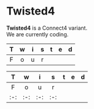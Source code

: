 # Twisted4

**Twisted4** is a Connect4 variant.  
We are currently coding.

| T | w | i | s | t | e | d |
|:-:|:-:|:-:|:-:|:-:|:-:|:-:|
| F | o | u | r |   |   |   |


| T | w | i | s | t | e | d |
|:-:|:-:|:-:|:-:|:-:|:-:|:-:|
| F | o | u | r |
|:-:|:-:|:-:|:-:|
